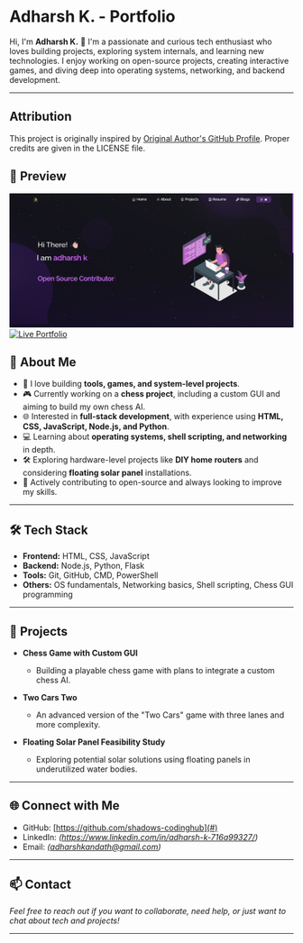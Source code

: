 # Adharsh K. - Portfolio

Hi, I'm **Adharsh K.** 👋
I'm a passionate and curious tech enthusiast who loves building projects, exploring system internals, and learning new technologies. I enjoy working on open-source projects, creating interactive games, and diving deep into operating systems, networking, and backend development.

---
## Attribution
This project is originally inspired by [Original Author's GitHub Profile](https://github.com/soumyajit4419). Proper credits are given in the LICENSE file.
## 📸 Preview

![Portfolio Screenshot](Images/readme.png)
[![Live Portfolio](https://img.shields.io/badge/Live-Website-brightgreen?style=for-the-badge)](https://your-portfolio.vercel.app)


## 🚀 About Me

* 🔧 I love building **tools, games, and system-level projects**.
* 🎮 Currently working on a **chess project**, including a custom GUI and aiming to build my own chess AI.
* 🌐 Interested in **full-stack development**, with experience using **HTML, CSS, JavaScript, Node.js, and Python**.
* 💻 Learning about **operating systems, shell scripting, and networking** in depth.
* 🛠️ Exploring hardware-level projects like **DIY home routers** and considering **floating solar panel** installations.
* 📖 Actively contributing to open-source and always looking to improve my skills.


---

## 🛠️ Tech Stack

* **Frontend:** HTML, CSS, JavaScript
* **Backend:** Node.js, Python, Flask
* **Tools:** Git, GitHub, CMD, PowerShell
* **Others:** OS fundamentals, Networking basics, Shell scripting, Chess GUI programming

---

## 📂 Projects

* **Chess Game with Custom GUI**

  * Building a playable chess game with plans to integrate a custom chess AI.

* **Two Cars Two**

  * An advanced version of the "Two Cars" game with three lanes and more complexity.

* **Floating Solar Panel Feasibility Study**

  * Exploring potential solar solutions using floating panels in underutilized water bodies.


---

## 🌐 Connect with Me

* GitHub: [https://github.com/shadows-codinghub](#)
* LinkedIn: *(https://www.linkedin.com/in/adharsh-k-716a99327/)*
* Email: *(adharshkandath@gmail.com)*

---

## 📫 Contact

*Feel free to reach out if you want to collaborate, need help, or just want to chat about tech and projects!*

---
